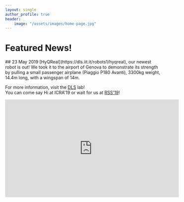```yaml
---
layout: single
author_profile: true
header:
    image: "/assets/images/home-page.jpg"
---
```


<h1> Featured News! </h1>
## 23 May 2019
[HyQReal](https://dls.iit.it/robots1/hyqreal), our newest robot is out! We took it to the airport of Genova to demonstrate its strength by pulling a small passenger airplane (Piaggio P180 Avanti), 3300kg weight, 14.4m long, with a wingspan of 14m. 

For more information, visit the [DLS](http://dls.iit.it ) lab! <br>
You can come say Hi at ICRA'19
or wait for us at [RSS'19](https://sites.google.com/view/num-opt-for-legged-locomotion/)!
<iframe width="560" height="315" src="https://www.youtube.com/embed/pLsNs1ZS_TI?autoplay=1" frameborder="0" allow="accelerometer; autoplay; encrypted-media; gyroscope; picture-in-picture" allowfullscreen></iframe>